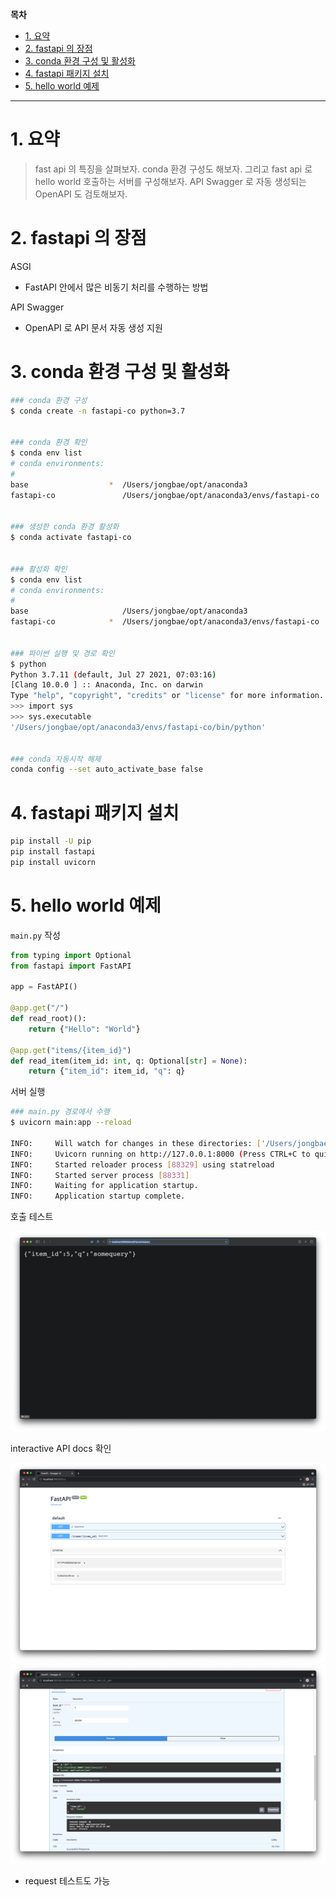 **목차**

- [1. 요약](#1-요약)
- [2. fastapi 의 장점](#2-fastapi-의-장점)
- [3. conda 환경 구성 및 활성화](#3-conda-환경-구성-및-활성화)
- [4. fastapi 패키지 설치](#4-fastapi-패키지-설치)
- [5. hello world 예제](#5-hello-world-예제)

---

# 1. 요약

> fast api 의 특징을 살펴보자. conda 환경 구성도 해보자. 그리고 fast api 로 hello world 호출하는 서버를 구성해보자. API Swagger 로 자동 생성되는 OpenAPI 도 검토해보자.

# 2. fastapi 의 장점

ASGI

- FastAPI 안에서 많은 비동기 처리를 수행하는 방법

API Swagger

- OpenAPI 로 API 문서 자동 생성 지원

# 3. conda 환경 구성 및 활성화

``` bash
### conda 환경 구성
$ conda create -n fastapi-co python=3.7


### conda 환경 확인
$ conda env list
# conda environments:
#
base                  *  /Users/jongbae/opt/anaconda3
fastapi-co               /Users/jongbae/opt/anaconda3/envs/fastapi-co


### 생성한 conda 환경 활성화
$ conda activate fastapi-co


### 활성화 확인
$ conda env list           
# conda environments:
#
base                     /Users/jongbae/opt/anaconda3
fastapi-co            *  /Users/jongbae/opt/anaconda3/envs/fastapi-co


### 파이썬 실행 및 경로 확인
$ python
Python 3.7.11 (default, Jul 27 2021, 07:03:16) 
[Clang 10.0.0 ] :: Anaconda, Inc. on darwin
Type "help", "copyright", "credits" or "license" for more information.
>>> import sys
>>> sys.executable
'/Users/jongbae/opt/anaconda3/envs/fastapi-co/bin/python'


### conda 자동시작 해제
conda config --set auto_activate_base false
```

# 4. fastapi 패키지 설치

``` bash
pip install -U pip
pip install fastapi
pip install uvicorn
```

# 5. hello world 예제

`main.py` 작성

``` py
from typing import Optional
from fastapi import FastAPI

app = FastAPI()

@app.get("/")
def read_root)():
    return {"Hello": "World"}

@app.get("items/{item_id}")
def read_item(item_id: int, q: Optional[str] = None):
    return {"item_id": item_id, "q": q}
```

서버 실행

``` bash
### main.py 경로에서 수행
$ uvicorn main:app --reload

INFO:     Will watch for changes in these directories: ['/Users/jongbae/src/0_TIL/python/[강의] fastapi-코알라']
INFO:     Uvicorn running on http://127.0.0.1:8000 (Press CTRL+C to quit)
INFO:     Started reloader process [88329] using statreload
INFO:     Started server process [88331]
INFO:     Waiting for application startup.
INFO:     Application startup complete.
```

호출 테스트

![](/.uploads/2021-08-26-03-09-59.png)

interactive API docs 확인

![](/.uploads/2021-08-26-03-11-30.png)
![](/.uploads/2021-08-26-03-13-06.png)

- request 테스트도 가능